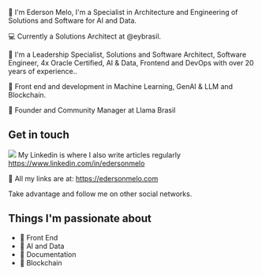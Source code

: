 :rocket: I'm Ederson Melo, I'm a Specialist in Architecture and Engineering of Solutions and Software for AI and Data.

:computer: Currently a Solutions Architect at @eybrasil.

:compass: I'm a Leadership Specialist, Solutions and Software Architect, Software Engineer, 4x Oracle Certified, AI & Data, Frontend and DevOps with over 20 years of experience..

🤖 Front end and development in Machine Learning, GenAI & LLM and Blockchain.

🦙 Founder and Community Manager at Llama Brasil

## Get in touch
[![](https://img.shields.io/badge/linkedin-blue)](https://www.linkedin.com/in/edersonmelo/) My Linkedin is where I also write articles regularly https://www.linkedin.com/in/edersonmelo

💙 All my links are at: https://edersonmelo.com

Take advantage and follow me on other social networks.

## Things I'm passionate about

- 💬 Front End
- 🤖 AI and Data
- 🧠 Documentation
- 🔲 Blockchain

